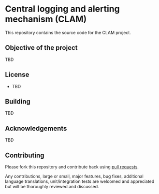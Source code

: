 # Central logging and alerting mechanism (CLAM)

This repository contains the source code for the CLAM project.
## Objective of the project

TBD

## License

* TBD

## Building

TBD

## Acknowledgements

TBD

## Contributing

Please fork this repository and contribute back using
[pull requests](https://github.com/malhotra-vikas/alert-angel/pulls).

Any contributions, large or small, major features, bug fixes, additional
language translations, unit/integration tests are welcomed and appreciated
but will be thoroughly reviewed and discussed.